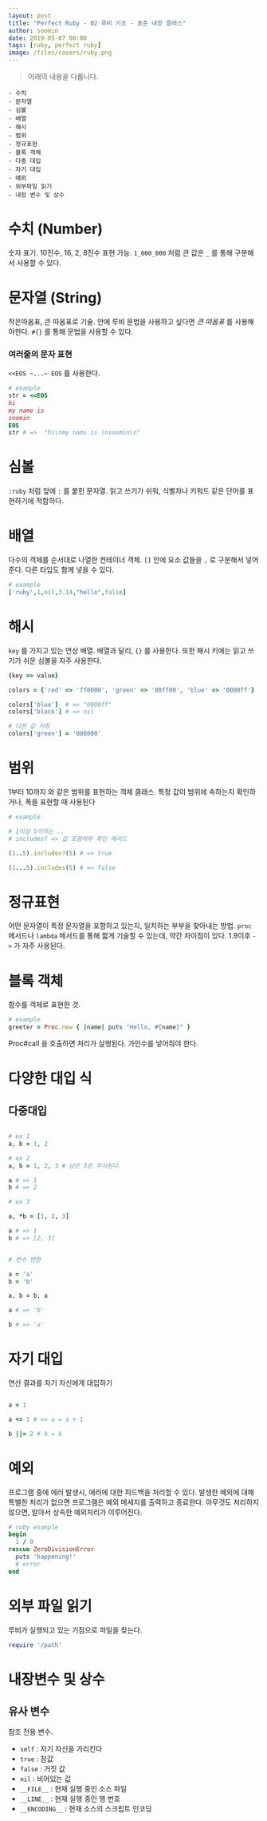 ```yaml
---
layout: post
title: "Perfect Ruby - 02 루비 기초 - 표준 내장 클래스"
author: soomin
date: 2019-05-07 00:00
tags: [ruby, perfect ruby]
image: /files/covers/ruby.png
---
```

> 아래의 내용을 다룹니다. 

    - 수치 
    - 문자열
    - 심볼 
    - 배열
    - 해시
    - 범위
    - 정규표현 
    - 블록 객체
    - 다중 대입
    - 자기 대입
    - 예외
    - 외부파일 읽기 
    - 내장 변수 및 상수 

# 수치 (Number)

숫자 표기. 10진수, 16, 2, 8진수 표현 가능.
`1_000_000` 처럼 큰 값은 `_` 를 통해 구분해서 사용할 수 있다. 

# 문자열 (String)

작은따옴표, 큰 따옴표로 기술. 안에 루비 문법을 사용하고 싶다면 _큰 따옴표_ 를 사용해야한다. `#{}` 를 통해 문법을 사용할 수 있다. 

### 여러줄의 문자 표현

`<<EOS ~...~ EOS` 를 사용한다. 
```ruby
# example
str = <<EOS
hi
my name is
soomin
EOS
str # =>  "hi\nmy nams is \nsoomin\n"
```

# 심볼

`:ruby` 처럼 앞에 `:` 를 붙힌 문자열. 읽고 쓰기가 쉬워, 식별자나 키워드 같은 단어를 표현하기에 적합하다. 

# 배열

다수의 객체를 순서대로 나열한 컨테이너 객체. `[]` 안에 요소 값들을 `,` 로 구분해서 넣어준다. 다른 타입도 함께 넣을 수 있다.

```ruby
# example
['ruby',1,nil,3.14,"hello",false]
```

# 해시

 `key` 를 가지고 있는 연상 배열. 배열과 달리, `{}` 를 사용한다.
 또한 해시 키에는 읽고 쓰기가 쉬운 심볼을 자주 사용한다. 

```ruby
{key => value}
```

```ruby
colors = {'red' => 'ff0000', 'green' => '00ff00', 'blue' => '0000ff'}

colors['blue']  # => "0000ff" 
colors['black'] # => nil

# 다른 값 저장
colors['green'] = '008000'
```

# 범위

1부터 10까지 와 같은 범위를 표현하는 객체 클래스. 특정 값이 범위에 속하는지 확인하거나, 폭을 표현할 때 사용된다

```ruby
# example

# 1이상 5이하는 .. 
# includes? => 값 포함여부 확인 메서드

(1..5).includes?(5) # => true

(1...5).includes(5) # => false
```

# 정규표현

어떤 문자열이 특정 문자열을 포함하고 있는지, 일치하는 부부을 찾아내는 방법.
`proc` 메서드나 `lambda` 메서드를 통해 짧게 기술할 수 있는데, 약간 차이점이 있다. 1.9이후 `->` 가 자주 사용된다. 


# 블록 객체

함수를 객체로 표현한 것. 

```ruby
# example 
greeter = Proc.new { |name| puts "Hello, #{name}" }
```
Proc#call 을 호출하면 처리가 실행된다. 가인수를 넣어줘야 한다. 


# 다양한 대입 식

## 다중대입

```ruby

# ex 1
a, b = 1, 2

# ex 2
a, b = 1, 2, 3 # 남은 3은 무시된다. 

a # => 1
b # => 2

# ex 3

a, *b = [1, 2, 3]

a # => 1
b # => [2, 3]


# 변수 변환

a = 'a'
b = 'b'

a, b = b, a

a # => 'b'

b # => 'a'
```

# 자기 대입

연산 결과를 자기 자신에게 대입하기

```ruby

a = 1

a += 1 # => a = a + 1

b ||= 2 # b = b

```

# 예외

프로그램 중에 에러 발생시, 에러에 대한 피드백을 처리할 수 있다. 발생한 예외에 대해 특별한 처리가 없으면 프로그램은 예외 메세지를 출력하고 종료한다. 아무것도 처리하지 않으면, 알아서 상속한 예외처리가 이루어진다.

```ruby
# ruby example
begin 
  1 / 0
rescue ZeroDivisionError
  puts 'happening!'
  # error
end
```

# 외부 파일 읽기

루비가 실행되고 있는 기점으로 파일을 찾는다. 

```ruby
require '/path'
```

# 내장변수 및 상수

## 유사 변수

참조 전용 변수. 

- `self` : 자기 자신을 가리킨다
- `true` : 참값
- `false` : 거짓 값
- `nil` : 비어있는 값
- `__FILE__` : 현재 실행 중인 소스 파일
- `__LINE__` : 현재 실행 중인 행 번호
- `__ENCODING__` : 현재 소스의 스크립트 인코딩 
